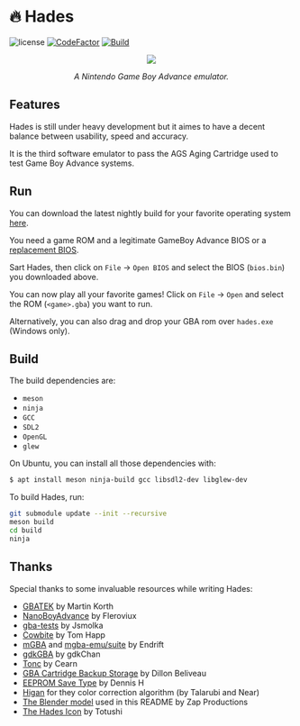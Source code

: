 # 🔥 Hades

![license](https://img.shields.io/github/license/arignir/hades)
[![CodeFactor](https://www.codefactor.io/repository/github/arignir/hades/badge/master)](https://www.codefactor.io/repository/github/arignir/hades/overview/master)
[![Build](https://github.com/Arignir/Hades/actions/workflows/main.yml/badge.svg)](https://github.com/Arignir/Hades/actions/workflows/main.yml)

<p align="center"><img src="https://i.imgur.com/0SJmUXA.png"></p>
<p align="center"><i>A Nintendo Game Boy Advance emulator.</i></p>

## Features

Hades is still under heavy development but it aimes to have a decent balance between usability, speed and accuracy.

It is the third software emulator to pass the AGS Aging Cartridge used to test Game Boy Advance systems.

## Run

You can download the latest nightly build for your favorite operating system [here](https://nightly.link/Arignir/Hades/workflows/main/master).

You need a game ROM and a legitimate GameBoy Advance BIOS or a [replacement BIOS](https://github.com/Cult-of-GBA/BIOS/blob/master/bios.bin).

Sart Hades, then click on `File` -> `Open BIOS` and select the BIOS (`bios.bin`) you downloaded above.

You can now play all your favorite games! Click on `File` -> `Open` and select the ROM (`<game>.gba`) you want to run.

Alternatively, you can also drag and drop your GBA rom over `hades.exe` (Windows only).

## Build

The build dependencies are:

  - `meson`
  - `ninja`
  - `GCC`
  - `SDL2`
  - `OpenGL`
  - `glew`

On Ubuntu, you can install all those dependencies with:

```bash
$ apt install meson ninja-build gcc libsdl2-dev libglew-dev
```

To build Hades, run:

```bash
git submodule update --init --recursive
meson build
cd build
ninja
```

## Thanks

Special thanks to some invaluable resources while writing Hades:

  - [GBATEK](https://problemkaputt.de/gbatek.htm) by Martin Korth
  - [NanoBoyAdvance](https://github.com/fleroviux/NanoBoyAdvance/) by Fleroviux
  - [gba-tests](https://github.com/jsmolka/gba-tests) by Jsmolka
  - [Cowbite](https://www.cs.rit.edu/~tjh8300/CowBite/CowBiteSpec.htm) by Tom Happ
  - [mGBA](https://mgba.io/) and [mgba-emu/suite](https://github.com/mgba-emu/suite) by Endrift
  - [gdkGBA](https://github.com/gdkchan/gdkGBA/) by gdkChan
  - [Tonc](https://www.coranac.com/tonc/text/toc.htm) by Cearn
  - [GBA Cartridge Backup Storage](https://dillonbeliveau.com/2020/06/05/GBA-FLASH.html) by Dillon Beliveau
  - [EEPROM Save Type](https://densinh.github.io/DenSinH/emulation/2021/02/01/gba-eeprom.html) by Dennis H
  - [Higan](https://near.sh/articles/video/color-emulation) for they color correction algorithm (by Talarubi and Near)
  - [The Blender model](https://www.blendswap.com/blend/27357) used in this README by Zap Productions
  - [The Hades Icon](https://totushi.com/) by Totushi
